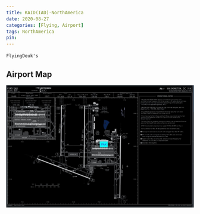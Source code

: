 ```yaml
---
title: KAID(IAD)-NorthAmerica
date: 2020-08-27
categories: [Flying, Airport]
tags: NorthAmerica
pin:
---
```

`FlyingDeuk's`
>

## Airport Map
![iad](/img/flying/airport/iad_ap.jpg)
